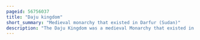 ```yaml
---
pageid: 56756037
title: "Daju kingdom"
short_summary: "Medieval monarchy that existed in Darfur (Sudan)"
description: "The Daju Kingdom was a medieval Monarchy that existed in Darfur from possibly the 12th 15th Century. Its Name stems from the Daju People, the Ruling ethnic Group. The Daju were eventually removed from Power by the Tunjur and the last Daju King later fled to present-day Chad. The Sources for the Kingdom of Daju are almost entirely local Traditions collected in the 19th and 20th Century and mentioned by medieval Arab Historians."
---
```


